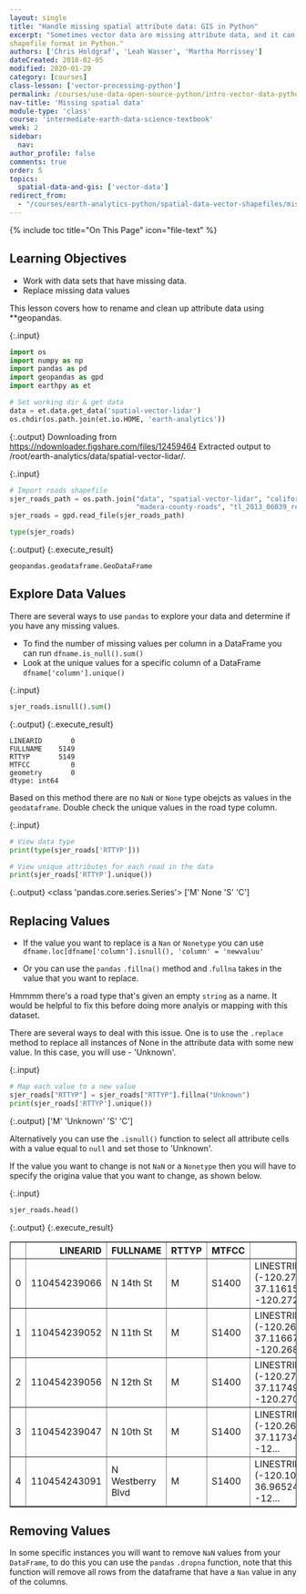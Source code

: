 ```yaml
---
layout: single
title: "Handle missing spatial attribute data: GIS in Python"
excerpt: "Sometimes vector data are missing attribute data, and it can be helpful to clean up your data. Learn how to handle missing attribute data in Python using GeoPandas."  
shapefile format in Python."
authors: ['Chris Holdgraf', 'Leah Wasser', 'Martha Morrissey']
dateCreated: 2018-02-05
modified: 2020-01-29
category: [courses]
class-lesson: ['vector-processing-python']
permalink: /courses/use-data-open-source-python/intro-vector-data-python/vector-data-processing/missing-data-vector-data-in-python/
nav-title: 'Missing spatial data'
module-type: 'class'
course: 'intermediate-earth-data-science-textbook'
week: 2
sidebar:
  nav:
author_profile: false
comments: true
order: 5
topics:
  spatial-data-and-gis: ['vector-data']
redirect_from:
  - "/courses/earth-analytics-python/spatial-data-vector-shapefiles/missing-data-vector-data-in-python/"
---
```


{% include toc title="On This Page" icon="file-text" %}

<div class='notice--success' markdown="1">

## <i class="fa fa-graduation-cap" aria-hidden="true"></i> Learning Objectives

* Work with data sets that have missing data.
* Replace missing data values 

</div>

This lesson covers how to rename and clean up attribute data using **geopandas.

{:.input}
```python
import os
import numpy as np
import pandas as pd
import geopandas as gpd
import earthpy as et 

# Set working dir & get data
data = et.data.get_data('spatial-vector-lidar')
os.chdir(os.path.join(et.io.HOME, 'earth-analytics'))
```

{:.output}
    Downloading from https://ndownloader.figshare.com/files/12459464
    Extracted output to /root/earth-analytics/data/spatial-vector-lidar/.



{:.input}
```python
# Import roads shapefile
sjer_roads_path = os.path.join("data", "spatial-vector-lidar", "california", 
                               "madera-county-roads", "tl_2013_06039_roads.shp")
sjer_roads = gpd.read_file(sjer_roads_path)

type(sjer_roads)
```

{:.output}
{:.execute_result}



    geopandas.geodataframe.GeoDataFrame





## Explore Data Values 

There are several ways to use `pandas` to explore your data and determine if you have any missing values.

* To find the number of missing values per column in a DataFrame you can run `dfname.is_null().sum()`
* Look at the unique values for a specific column of a DataFrame `dfname['column'].unique()`

{:.input}
```python
sjer_roads.isnull().sum()
```

{:.output}
{:.execute_result}



    LINEARID       0
    FULLNAME    5149
    RTTYP       5149
    MTFCC          0
    geometry       0
    dtype: int64





Based on this method there are no `NaN` or `None` type obejcts as values in the `geodataframe`. Double check the unique values in the road type column. 

{:.input}
```python
# View data type 
print(type(sjer_roads['RTTYP']))

# View unique attributes for each road in the data
print(sjer_roads['RTTYP'].unique())
```

{:.output}
    <class 'pandas.core.series.Series'>
    ['M' None 'S' 'C']



## Replacing Values

* If the value you want to replace is a `Nan` or `Nonetype` you can use 
    `dfname.loc[dfname['column'].isnull(), 'column' = 'newvaluu'`
    
* Or you can use the `pandas` `.fillna()` method and .`fullna` takes in the value that you want to replace. 

Hmmmm there's a road type that's given an empty `string` as a name. It would be helpful to fix this before doing more analyis or mapping with this dataset. 

There are several ways to deal with this issue. One is to use the `.replace` method to replace all instances of None in the attribute data with some new value. In this case, you will use - 'Unknown'. 

{:.input}
```python
# Map each value to a new value 
sjer_roads["RTTYP"] = sjer_roads["RTTYP"].fillna("Unknown")
print(sjer_roads['RTTYP'].unique())
```

{:.output}
    ['M' 'Unknown' 'S' 'C']



Alternatively you can use the `.isnull()` function to select all attribute cells with a value equal to `null` and set those to 'Unknown'.

If the value you want to change is not `NaN` or a `Nonetype` then you will have to specify the origina value that you want to change, as shown below. 

{:.input}
```python
sjer_roads.head()
```

{:.output}
{:.execute_result}



<div>
<style scoped>
    .dataframe tbody tr th:only-of-type {
        vertical-align: middle;
    }

    .dataframe tbody tr th {
        vertical-align: top;
    }

    .dataframe thead th {
        text-align: right;
    }
</style>
<table border="1" class="dataframe">
  <thead>
    <tr style="text-align: right;">
      <th></th>
      <th>LINEARID</th>
      <th>FULLNAME</th>
      <th>RTTYP</th>
      <th>MTFCC</th>
      <th>geometry</th>
    </tr>
  </thead>
  <tbody>
    <tr>
      <td>0</td>
      <td>110454239066</td>
      <td>N 14th St</td>
      <td>M</td>
      <td>S1400</td>
      <td>LINESTRING (-120.272267 37.116151, -120.27244 ...</td>
    </tr>
    <tr>
      <td>1</td>
      <td>110454239052</td>
      <td>N 11th St</td>
      <td>M</td>
      <td>S1400</td>
      <td>LINESTRING (-120.267877 37.116672, -120.268072...</td>
    </tr>
    <tr>
      <td>2</td>
      <td>110454239056</td>
      <td>N 12th St</td>
      <td>M</td>
      <td>S1400</td>
      <td>LINESTRING (-120.27053 37.117494, -120.270448 ...</td>
    </tr>
    <tr>
      <td>3</td>
      <td>110454239047</td>
      <td>N 10th St</td>
      <td>M</td>
      <td>S1400</td>
      <td>LINESTRING (-120.267028 37.11734599999999, -12...</td>
    </tr>
    <tr>
      <td>4</td>
      <td>110454243091</td>
      <td>N Westberry Blvd</td>
      <td>M</td>
      <td>S1400</td>
      <td>LINESTRING (-120.101219 36.96524099999999, -12...</td>
    </tr>
  </tbody>
</table>
</div>





## Removing Values

In some specific instances you will want to remove `NaN` values from your `DataFrame`, to do this you can use the `pandas` `.dropna` function, note that this function will remove all rows from the dataframe that have a `Nan` value in any of the columns. 
